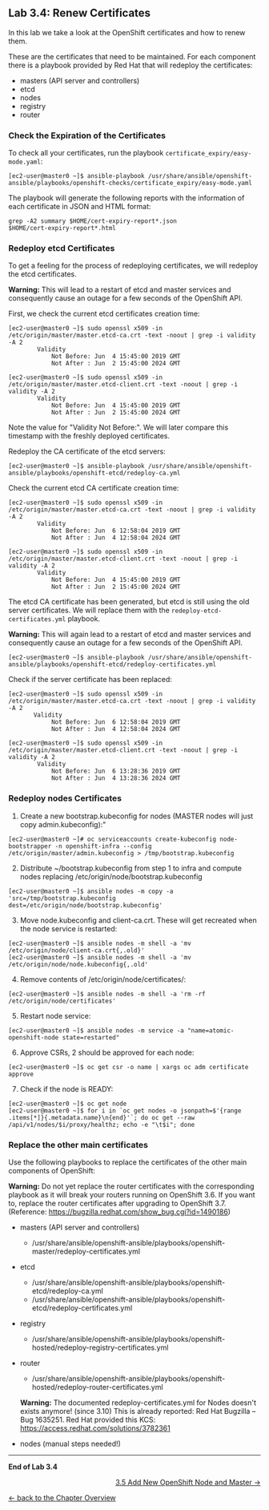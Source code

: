 ## Lab 3.4: Renew Certificates

In this lab we take a look at the OpenShift certificates and how to renew them.

These are the certificates that need to be maintained. For each component there is a playbook provided by Red Hat that will redeploy the certificates:
- masters (API server and controllers)
- etcd  
- nodes
- registry
- router


### Check the Expiration of the Certificates

To check all your certificates, run the playbook `certificate_expiry/easy-mode.yaml`:
```
[ec2-user@master0 ~]$ ansible-playbook /usr/share/ansible/openshift-ansible/playbooks/openshift-checks/certificate_expiry/easy-mode.yaml
```
The playbook will generate the following reports with the information of each certificate in JSON and HTML format:
```
grep -A2 summary $HOME/cert-expiry-report*.json
$HOME/cert-expiry-report*.html
```


### Redeploy etcd Certificates

To get a feeling for the process of redeploying certificates, we will redeploy the etcd certificates.

**Warning:** This will lead to a restart of etcd and master services and consequently cause an outage for a few seconds of the OpenShift API.

First, we check the current etcd certificates creation time:
```
[ec2-user@master0 ~]$ sudo openssl x509 -in /etc/origin/master/master.etcd-ca.crt -text -noout | grep -i validity -A 2
        Validity
            Not Before: Jun  4 15:45:00 2019 GMT
            Not After : Jun  2 15:45:00 2024 GMT

[ec2-user@master0 ~]$ sudo openssl x509 -in /etc/origin/master/master.etcd-client.crt -text -noout | grep -i validity -A 2
        Validity
            Not Before: Jun  4 15:45:00 2019 GMT
            Not After : Jun  2 15:45:00 2024 GMT

```
Note the value for "Validity Not Before:". We will later compare this timestamp with the freshly deployed certificates.

Redeploy the CA certificate of the etcd servers:
```
[ec2-user@master0 ~]$ ansible-playbook /usr/share/ansible/openshift-ansible/playbooks/openshift-etcd/redeploy-ca.yml
```

Check the current etcd CA certificate creation time:
```
[ec2-user@master0 ~]$ sudo openssl x509 -in /etc/origin/master/master.etcd-ca.crt -text -noout | grep -i validity -A 2
        Validity
            Not Before: Jun  6 12:58:04 2019 GMT
            Not After : Jun  4 12:58:04 2024 GMT
            
[ec2-user@master0 ~]$ sudo openssl x509 -in /etc/origin/master/master.etcd-client.crt -text -noout | grep -i validity -A 2
        Validity
            Not Before: Jun  4 15:45:00 2019 GMT
            Not After : Jun  2 15:45:00 2024 GMT
```
The etcd CA certificate has been generated, but etcd is still using the old server certificates. We will replace them with the `redeploy-etcd-certificates.yml` playbook.

**Warning:** This will again lead to a restart of etcd and master services and consequently cause an outage for a few seconds of the OpenShift API.
```
[ec2-user@master0 ~]$ ansible-playbook /usr/share/ansible/openshift-ansible/playbooks/openshift-etcd/redeploy-certificates.yml
```

Check if the server certificate has been replaced:
```
[ec2-user@master0 ~]$ sudo openssl x509 -in /etc/origin/master/master.etcd-ca.crt -text -noout | grep -i validity -A 2
       Validity
            Not Before: Jun  6 12:58:04 2019 GMT
            Not After : Jun  4 12:58:04 2024 GMT

[ec2-user@master0 ~]$ sudo openssl x509 -in /etc/origin/master/master.etcd-client.crt -text -noout | grep -i validity -A 2
        Validity
            Not Before: Jun  6 13:28:36 2019 GMT
            Not After : Jun  4 13:28:36 2024 GMT
```
### Redeploy nodes Certificates

1. Create a new bootstrap.kubeconfig for nodes (MASTER nodes will just copy admin.kubeconfig):"
```
[ec2-user@master0 ~]# oc serviceaccounts create-kubeconfig node-bootstrapper -n openshift-infra --config /etc/origin/master/admin.kubeconfig > /tmp/bootstrap.kubeconfig
```

2. Distribute ~/bootstrap.kubeconfig from step 1 to infra and compute nodes replacing /etc/origin/node/bootstrap.kubeconfig
```
[ec2-user@master0 ~]$ ansible nodes -m copy -a 'src=/tmp/bootstrap.kubeconfig dest=/etc/origin/node/bootstrap.kubeconfig'
```

3. Move node.kubeconfig and client-ca.crt. These will get recreated when the node service is restarted:
```
[ec2-user@master0 ~]$ ansible nodes -m shell -a 'mv /etc/origin/node/client-ca.crt{,.old}'
[ec2-user@master0 ~]$ ansible nodes -m shell -a 'mv /etc/origin/node/node.kubeconfig{,.old'
```
4. Remove contents of /etc/origin/node/certificates/:
```
[ec2-user@master0 ~]$ ansible nodes -m shell -a 'rm -rf  /etc/origin/node/certificates'
```
5. Restart node service:
```
[ec2-user@master0 ~]$ ansible nodes -m service -a "name=atomic-openshift-node state=restarted"
```
6. Approve CSRs, 2 should be approved for each node:
```
[ec2-user@master0 ~]$ oc get csr -o name | xargs oc adm certificate approve
```
7. Check if the node is READY:
```
[ec2-user@master0 ~]$ oc get node
[ec2-user@master0 ~]$ for i in `oc get nodes -o jsonpath=$'{range .items[*]}{.metadata.name}\n{end}'`; do oc get --raw /api/v1/nodes/$i/proxy/healthz; echo -e "\t$i"; done
```

### Replace the other main certificates

Use the following playbooks to replace the certificates of the other main components of OpenShift:

**Warning:** Do not yet replace the router certificates with the corresponding playbook as it will break your routers running on OpenShift 3.6. If you want to, replace the router certificates after upgrading to OpenShift 3.7. (Reference: https://bugzilla.redhat.com/show_bug.cgi?id=1490186)

- masters (API server and controllers)
  - /usr/share/ansible/openshift-ansible/playbooks/openshift-master/redeploy-certificates.yml
  
- etcd
  - /usr/share/ansible/openshift-ansible/playbooks/openshift-etcd/redeploy-ca.yml
  - /usr/share/ansible/openshift-ansible/playbooks/openshift-etcd/redeploy-certificates.yml
  
- registry
  - /usr/share/ansible/openshift-ansible/playbooks/openshift-hosted/redeploy-registry-certificates.yml
  
- router
  - /usr/share/ansible/openshift-ansible/playbooks/openshift-hosted/redeploy-router-certificates.yml
  
  **Warning:** The documented redeploy-certificates.yml for Nodes doesn't exists anymore! (since 3.10) 
  This is already reported: Red Hat Bugzilla – Bug 1635251. 
  Red Hat provided this KCS: https://access.redhat.com/solutions/3782361
  
- nodes (manual steps needed!)
---

**End of Lab 3.4**

<p width="100px" align="right"><a href="35_add_new_node_and_master.md">3.5 Add New OpenShift Node and Master →</a></p>

[← back to the Chapter Overview](30_daily_business.md)
